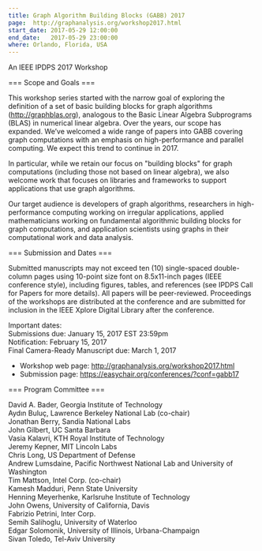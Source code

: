 ```yaml
---
title: Graph Algorithm Building Blocks (GABB) 2017
page:  http://graphanalysis.org/workshop2017.html
start_date: 2017-05-29 12:00:00
end_date:   2017-05-29 23:00:00
where: Orlando, Florida, USA
---
```


An IEEE IPDPS 2017 Workshop

=== Scope and Goals ===

This workshop series started with the narrow goal of exploring the definition of a set of basic building blocks for graph algorithms (http://graphblas.org), analogous to the Basic Linear Algebra Subprograms (BLAS) in numerical linear algebra. Over the years, our scope has expanded.  We’ve welcomed a wide range of papers into GABB covering graph computations with an emphasis on high-performance and parallel computing. We expect this trend to continue in 2017.

In particular, while we retain our focus on "building blocks" for graph computations (including those not based on linear algebra), we also welcome work that focuses on libraries and frameworks to support applications that use graph algorithms.

Our target audience is developers of graph algorithms, researchers in high-performance computing working on irregular applications, applied mathematicians working on fundamental algorithmic building blocks for graph computations, and application scientists using graphs in their computational work and data analysis.

=== Submission and Dates ===

Submitted manuscripts may not exceed ten (10) single-spaced double-column pages using 10-point size font on 8.5x11-inch pages (IEEE conference style), including figures, tables, and references (see IPDPS Call for Papers for more details). All papers will be peer-reviewed. Proceedings of the workshops are distributed at the conference and are submitted for inclusion in the IEEE Xplore Digital Library after the conference.

Important dates:  
Submissions due: January 15, 2017 EST 23:59pm  
Notification: February 15, 2017  
Final Camera-Ready Manuscript due: March 1, 2017  

- Workshop web page: <http://graphanalysis.org/workshop2017.html>  
- Submission page: <https://easychair.org/conferences/?conf=gabb17>  

=== Program Committee ===

David A. Bader, Georgia Institute of Technology  
Aydın Buluç, Lawrence Berkeley National Lab (co-chair)  
Jonathan Berry, Sandia National Labs  
John Gilbert, UC Santa Barbara  
Vasia Kalavri, KTH Royal Institute of Technology  
Jeremy Kepner, MIT Lincoln  Labs  
Chris Long, US Department of Defense  
Andrew Lumsdaine, Pacific Northwest National Lab and University of Washington  
Tim Mattson, Intel Corp. (co-chair)  
Kamesh Madduri, Penn State University  
Henning Meyerhenke, Karlsruhe Institute of Technology  
John Owens, University of California, Davis  
Fabrizio Petrini, Inter Corp.  
Semih Salihoglu, University of Waterloo  
Edgar Solomonik, University of Illinois, Urbana-Champaign  
Sivan Toledo, Tel-Aviv University  
